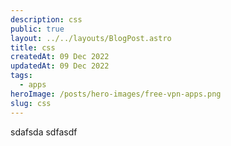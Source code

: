 ```yaml
---
description: css
public: true
layout: ../../layouts/BlogPost.astro
title: css
createdAt: 09 Dec 2022
updatedAt: 09 Dec 2022
tags:
  - apps
heroImage: /posts/hero-images/free-vpn-apps.png
slug: css
---
```


sdafsda
sdfasdf
